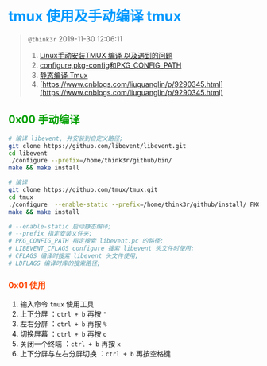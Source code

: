 # <font color=#0099ff> **tmux 使用及手动编译 tmux** </font>

> `@think3r` 2019-11-30 12:06:11 <br/>
> 1. [Linux手动安装TMUX 编译 以及遇到的问题](https://blog.csdn.net/alvine008/article/details/48027687)
> 2. [configure,pkg-config和PKG_CONFIG_PATH](https://blog.csdn.net/earbao/article/details/17502581)
> 3. [静态编译 Tmux](http://ju.outofmemory.cn/entry/180492)
> 4. [https://www.cnblogs.com/liuguanglin/p/9290345.html](https://www.cnblogs.com/liuguanglin/p/9290345.html)

## <font color=#009A000> 0x00 手动编译 </font>

```sh
# 编译 libevent, 并安装到自定义路径;
git clone https://github.com/libevent/libevent.git
cd libevent
./configure --prefix=/home/think3r/github/bin/
make && make install

# 编译
git clone https://github.com/tmux/tmux.git
cd tmux
./configure  --enable-static --prefix=/home/think3r/github/install/ PKG_CONFIG_PATH=/home/think3r/github/install/lib/pkgconfig/ LIBEVENT_CFLAGS=-I/home/think3r/github/install/include  CFLAGS="-I/home/think3r/github/install/include" LDFLAGS="-L/home/think3r/github/install/lib/"
make && make install

# --enable-static 启动静态编译;
# --prefix 指定安装文件夹;
# PKG_CONFIG_PATH 指定搜索 libevent.pc 的路径;
# LIBEVENT_CFLAGS configure 搜索 libevent 头文件时使用;
# CFLAGS 编译时搜索 libevent 头文件使用;
# LDFLAGS 编译时库的搜索路径;
```

### <font color=#FF4500> 0x01 使用 </font>

1. 输入命令 `tmux` 使用工具
2. 上下分屏 ：`ctrl + b` 再按 `"`
3. 左右分屏 ：`ctrl + b` 再按 `%`
4. 切换屏幕 ：`ctrl + b` 再按 `o`
5. 关闭一个终端 ：`ctrl + b` 再按 `x`
6. 上下分屏与左右分屏切换 ：`ctrl + b` 再按空格键
